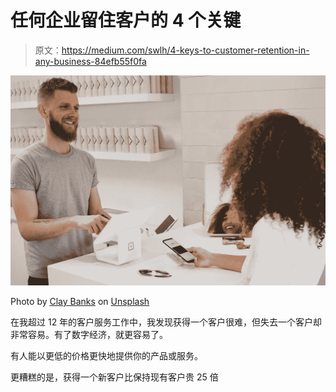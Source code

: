 # 任何企业留住客户的 4 个关键

> 原文：<https://medium.com/swlh/4-keys-to-customer-retention-in-any-business-84efb55f0fa>

![](img/9af2822214fd4ec92c75857e504911ec.png)

Photo by [Clay Banks](https://unsplash.com/photos/Ox6SW103KtM?utm_source=unsplash&utm_medium=referral&utm_content=creditCopyText) on [Unsplash](https://unsplash.com/search/photos/customer?utm_source=unsplash&utm_medium=referral&utm_content=creditCopyText)

在我超过 12 年的客户服务工作中，我发现获得一个客户很难，但失去一个客户却非常容易。有了数字经济，就更容易了。

有人能以更低的价格更快地提供你的产品或服务。

更糟糕的是，获得一个新客户比保持现有客户贵 25 倍